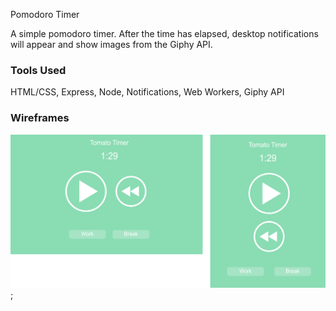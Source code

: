 Pomodoro Timer

A simple pomodoro timer. After the time has elapsed, desktop notifications will appear
and show images from the Giphy API.

### Tools Used
HTML/CSS, Express, Node, Notifications, Web Workers, Giphy API

### Wireframes
![Wireframe](./public/assets/Wireframes.png);
